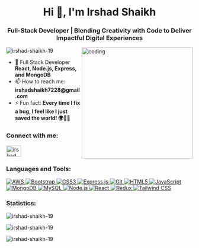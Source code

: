<h1 align="center">Hi 👋, I'm Irshad Shaikh</h1>
<h3 align="center">Full-Stack Developer | Blending Creativity with Code to Deliver Impactful Digital Experiences</h3>

<p align="left">
    <img align="right" alt="coding" width="300" src="https://media.licdn.com/dms/image/v2/D5612AQGOmwfIE5mlWA/article-cover_image-shrink_720_1280/article-cover_image-shrink_720_1280/0/1674617947228?e=2147483647&v=beta&t=L-J1EFIJzlFXa-2bu5K-SqOT0PXYAaPZgXxnpneoF0U">
</p>

<p align="left">
    <img src="https://komarev.com/ghpvc/?username=irshad-shaikh-19&label=Profile%20views&color=0e75b6&style=flat" alt="irshad-shaikh-19" />
</p>

<div align="left">
    <ul>
        <li>🌱 Full Stack Developer <strong>React, Node.js, Express, and MongoDB</strong></li>
        <li>📫 How to reach me: <strong>irshadshaikh7228@gmail.com</strong></li>
        <li>⚡ Fun fact: <strong>Every time I fix a bug, I feel like I just saved the world! 🌍🦸‍♂️</strong></li>
    </ul>
</div>

<h3 align="left">Connect with me:</h3>
<p align="left">
   <a href="https://www.linkedin.com/in/irshad-shaikh-813a0130b/" target="blank">
    <img align="center" src="https://raw.githubusercontent.com/rahuldkjain/github-profile-readme-generator/master/src/images/icons/Social/linked-in-alt.svg" alt="irshad shaikh" height="30" width="40" />
</a>

</p>

<h3 align="left">Languages and Tools:</h3>
<p align="left">
    <a href="https://aws.amazon.com" target="_blank" rel="noreferrer"> 
        <img src="https://img.shields.io/badge/AWS-232F3E?style=for-the-badge&logo=amazonaws&logoColor=white" alt="AWS"/> 
    </a>
    <a href="https://getbootstrap.com" target="_blank" rel="noreferrer"> 
        <img src="https://img.shields.io/badge/Bootstrap-563D7C?style=for-the-badge&logo=bootstrap&logoColor=white" alt="Bootstrap"/> 
    </a>
    <a href="https://www.w3schools.com/css/" target="_blank" rel="noreferrer"> 
        <img src="https://img.shields.io/badge/CSS3-1572B6?style=for-the-badge&logo=css3&logoColor=white" alt="CSS3"/> 
    </a>
    <a href="https://expressjs.com" target="_blank" rel="noreferrer"> 
        <img src="https://img.shields.io/badge/Express.js-404D59?style=for-the-badge&logo=express&logoColor=white" alt="Express.js"/> 
    </a>
    <a href="https://git-scm.com/" target="_blank" rel="noreferrer"> 
        <img src="https://img.shields.io/badge/Git-F05032?style=for-the-badge&logo=git&logoColor=white" alt="Git"/> 
    </a>
    <a href="https://www.w3.org/html/" target="_blank" rel="noreferrer"> 
        <img src="https://img.shields.io/badge/HTML5-E34F26?style=for-the-badge&logo=html5&logoColor=white" alt="HTML5"/> 
    </a>
    <a href="https://developer.mozilla.org/en-US/docs/Web/JavaScript" target="_blank" rel="noreferrer"> 
        <img src="https://img.shields.io/badge/JavaScript-F7DF1E?style=for-the-badge&logo=javascript&logoColor=black" alt="JavaScript"/> 
    </a>
    <a href="https://www.mongodb.com/" target="_blank" rel="noreferrer"> 
        <img src="https://img.shields.io/badge/MongoDB-4EA94B?style=for-the-badge&logo=mongodb&logoColor=white" alt="MongoDB"/> 
    </a>
    <a href="https://www.mysql.com/" target="_blank" rel="noreferrer"> 
        <img src="https://img.shields.io/badge/MySQL-4479A1?style=for-the-badge&logo=mysql&logoColor=white" alt="MySQL"/> 
    </a>
    <a href="https://nodejs.org" target="_blank" rel="noreferrer"> 
        <img src="https://img.shields.io/badge/Node.js-43853D?style=for-the-badge&logo=node-dot-js&logoColor=white" alt="Node.js"/> 
    </a>
    <a href="https://reactjs.org/" target="_blank" rel="noreferrer"> 
        <img src="https://img.shields.io/badge/React-20232A?style=for-the-badge&logo=react&logoColor=61DAFB" alt="React"/> 
    </a>
    <a href="https://redux.js.org" target="_blank" rel="noreferrer"> 
        <img src="https://img.shields.io/badge/Redux-764ABC?style=for-the-badge&logo=redux&logoColor=white" alt="Redux"/> 
    </a>
    <a href="https://tailwindcss.com/" target="_blank" rel="noreferrer"> 
        <img src="https://img.shields.io/badge/Tailwind_CSS-38B2AC?style=for-the-badge&logo=tailwind-css&logoColor=white" alt="Tailwind CSS"/> 
    </a>
</p>


<h3 align="left">Statistics:</h3>
<p>
    <img src="https://github-readme-stats.vercel.app/api?username=irshad-shaikh-19&show_icons=true&locale=en" alt="irshad-shaikh-19" />
</p>
<p>
    <img src="https://github-readme-stats.vercel.app/api/top-langs?username=irshad-shaikh-19&show_icons=true&locale=en&layout=compact" alt="irshad-shaikh-19" />
</p>
<p>
    <img src="https://github-readme-streak-stats.herokuapp.com/?user=irshad-shaikh-19&" alt="irshad-shaikh-19" />
</p>
